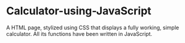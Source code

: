 # Calculator-using-JavaScript
A HTML page, stylized using CSS that displays a fully working, simple  calculator. All its functions have been written in JavaScript. 
